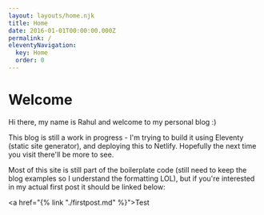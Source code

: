 ```yaml
---
layout: layouts/home.njk
title: Home
date: 2016-01-01T00:00:00.000Z
permalink: /
eleventyNavigation:
  key: Home
  order: 0
---
```

# Welcome

Hi there, my name is Rahul and welcome to my personal blog :)

This blog is still a work in progress - I'm trying to build it using Eleventy (static site generator), and deploying this to Netlify. Hopefully the next time you visit there'll be more to see.

Most of this site is still part of the boilerplate code (still need to keep the blog examples so I understand the formatting LOL), but if you're interested in my actual first post it should be linked below:

<a href="{% link "./firstpost.md" %}">Test</a>